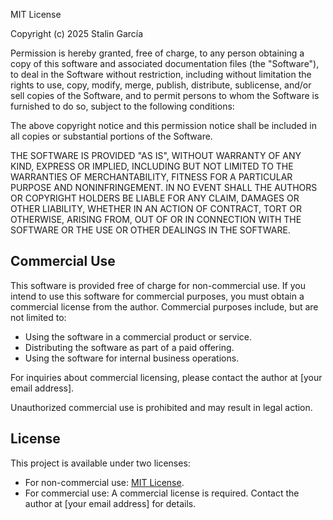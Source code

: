 MIT License

Copyright (c) 2025 Stalin García

Permission is hereby granted, free of charge, to any person obtaining a copy
of this software and associated documentation files (the "Software"), to deal
in the Software without restriction, including without limitation the rights
to use, copy, modify, merge, publish, distribute, sublicense, and/or sell
copies of the Software, and to permit persons to whom the Software is
furnished to do so, subject to the following conditions:

The above copyright notice and this permission notice shall be included in all
copies or substantial portions of the Software.

THE SOFTWARE IS PROVIDED "AS IS", WITHOUT WARRANTY OF ANY KIND, EXPRESS OR
IMPLIED, INCLUDING BUT NOT LIMITED TO THE WARRANTIES OF MERCHANTABILITY,
FITNESS FOR A PARTICULAR PURPOSE AND NONINFRINGEMENT. IN NO EVENT SHALL THE
AUTHORS OR COPYRIGHT HOLDERS BE LIABLE FOR ANY CLAIM, DAMAGES OR OTHER
LIABILITY, WHETHER IN AN ACTION OF CONTRACT, TORT OR OTHERWISE, ARISING FROM,
OUT OF OR IN CONNECTION WITH THE SOFTWARE OR THE USE OR OTHER DEALINGS IN THE
SOFTWARE.

## Commercial Use
This software is provided free of charge for non-commercial use. If you intend to use 
this software for commercial purposes, you must obtain a commercial license from the author. 
Commercial purposes include, but are not limited to:

- Using the software in a commercial product or service.
- Distributing the software as part of a paid offering.
- Using the software for internal business operations.

For inquiries about commercial licensing, please contact the author at [your email address].

Unauthorized commercial use is prohibited and may result in legal action.

## License
This project is available under two licenses:
- For non-commercial use: [MIT License](LICENSE-MIT).
- For commercial use: A commercial license is required. Contact the author at [your email address] for details.
